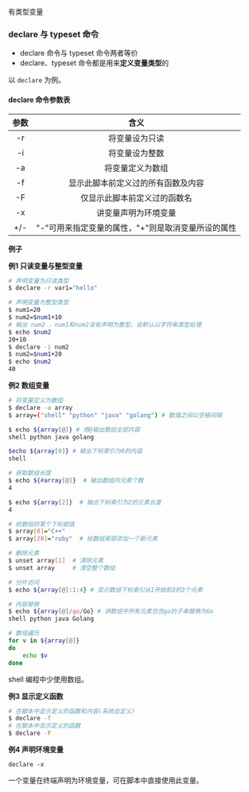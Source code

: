 有类型变量

### declare 与 typeset 命令

- declare 命令与 typeset 命令两者等价
- declare、typeset 命令都是用来**定义变量类型**的

以 `declare` 为例。

#### declare 命令参数表

| 参数 |                        含义                        |
| :--: | :------------------------------------------------: |
|  -r  |                   将变量设为只读                   |
|  -i  |                   将变量设为整数                   |
|  -a  |                  将变量定义为数组                  |
|  -f  |         显示此脚本前定义过的所有函数及内容         |
|  -F  |            仅显示此脚本前定义过的函数名            |
|  -x  |                讲变量声明为环境变量                |
| +/-  | "-"可用来指定变量的属性，"+"则是取消变量所设的属性 |

**例子**

**例1 只读变量与整型变量**

```bash
# 声明变量为只读类型 
$ declare -r var1="hello"

# 声明变量为整型类型
$ num1=20
$ num2=$num1+10
# 输出 num2 ，num1和num2没有声明为整型，会默认以字符串类型处理
$ echo $num2
20+10
$ declare -i num2
$ num2=$num1+20
$ echo $num2
40


```

**例2 数组变量**

```bash
# 将变量定义为数组
$ declare -a array
$ array=("shell" "python" "java" "golang") # 数值之间以空格间隔

$ echo ${array[@]} # 用@输出数组全部内容
shell python java golang

$echo ${array[0]} # 输出下标索引为0的内容
shell

# 获取数组长度
$ echo ${#array[@]}  # 输出数组内元素个数
4

$ echo ${array[2]}  # 输出下标索引为2的元素长度
4

# 给数组的某个下标赋值
$ array[0]="C++"
$ array[20]="ruby"  # 给数组尾部添加一个新元素

# 删除元素
$ unset array[2]  # 清除元素
$ unset array     # 清空整个数组

# 分片访问
$ echo ${array[@]:1:4} # 显示数组下标索引从1开始到3的3个元素

# 内容替换
$ echo ${array[@]/go/Go} # 讲数组中所有元素包含go的子串替换为Go
shell python java Golang

# 数组遍历
for v in ${array[@]}
do
	echo $v
done
```

shell 编程中少使用数组。

**例3 显示定义函数**

```sh
# 在脚本中显示定义的函数和内容(系统自定义)
$ declare -f 
# 在脚本中显示定义的函数
$ declare -F 
```

**例4 声明环境变量**

`declare -x`

一个变量在终端声明为环境变量，可在脚本中直接使用此变量。

